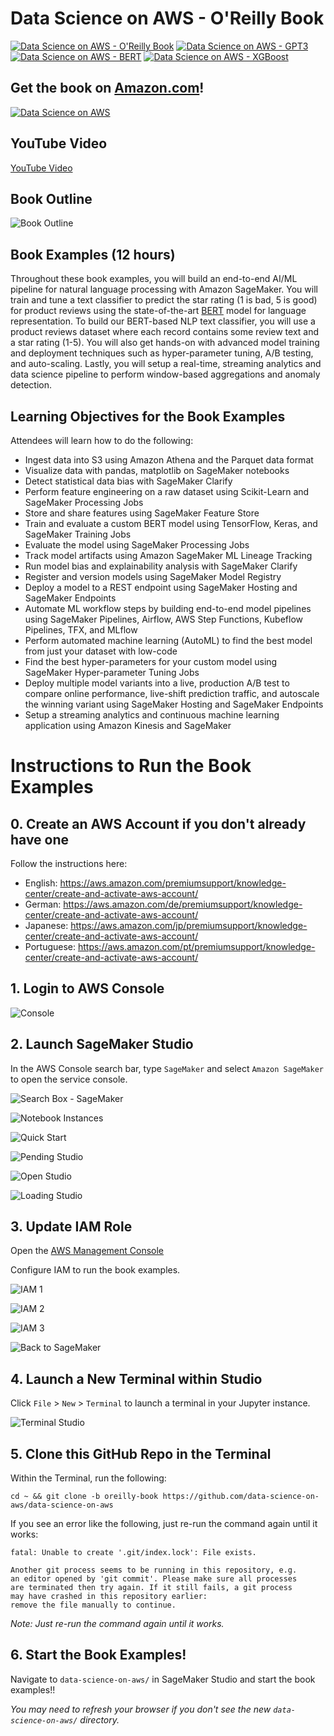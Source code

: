 # Data Science on AWS - O'Reilly Book

[![Data Science on AWS - O'Reilly Book](img/dsoaws-book.png)](https://github.com/data-science-on-aws/data-science-on-aws/tree/oreilly-book)
[![Data Science on AWS - GPT3](img/dsoaws-generative.png)](https://github.com/data-science-on-aws/data-science-on-aws/tree/generative)
[![Data Science on AWS - BERT](img/dsoaws-bert.png)](https://github.com/data-science-on-aws/data-science-on-aws/tree/bert)
[![Data Science on AWS - XGBoost](img/dsoaws-xgboost.png)](https://github.com/data-science-on-aws/data-science-on-aws/tree/xgboost)


## Get the book on [Amazon.com](https://www.amazon.com/Data-Science-AWS-End-End/dp/1492079391)!
[![Data Science on AWS](img/book_full_color_sm.png)](https://www.amazon.com/Data-Science-AWS-End-End/dp/1492079391/)

## YouTube Video
[YouTube Video](https://youtu.be/9_SWaKdZhEM)

## Book Outline
![Book Outline](img/outline.png)

## Book Examples (12 hours)
Throughout these book examples, you will build an end-to-end AI/ML pipeline for natural language processing with Amazon SageMaker.  You will train and tune a text classifier to predict the star rating (1 is bad, 5 is good) for product reviews using the state-of-the-art [BERT](https://arxiv.org/abs/1810.04805) model for language representation.  To build our BERT-based NLP text classifier, you will use a product reviews dataset where each record contains some review text and a star rating (1-5).  You will also get hands-on with advanced model training and deployment techniques such as hyper-parameter tuning, A/B testing, and auto-scaling.  Lastly, you will setup a real-time, streaming analytics and data science pipeline to perform window-based aggregations and anomaly detection.

## Learning Objectives for the Book Examples
Attendees will learn how to do the following:
* Ingest data into S3 using Amazon Athena and the Parquet data format
* Visualize data with pandas, matplotlib on SageMaker notebooks
* Detect statistical data bias with SageMaker Clarify
* Perform feature engineering on a raw dataset using Scikit-Learn and SageMaker Processing Jobs
* Store and share features using SageMaker Feature Store
* Train and evaluate a custom BERT model using TensorFlow, Keras, and SageMaker Training Jobs
* Evaluate the model using SageMaker Processing Jobs
* Track model artifacts using Amazon SageMaker ML Lineage Tracking
* Run model bias and explainability analysis with SageMaker Clarify
* Register and version models using SageMaker Model Registry
* Deploy a model to a REST endpoint using SageMaker Hosting and SageMaker Endpoints
* Automate ML workflow steps by building end-to-end model pipelines using SageMaker Pipelines, Airflow, AWS Step Functions, Kubeflow Pipelines, TFX, and MLflow
* Perform automated machine learning (AutoML) to find the best model from just your dataset with low-code
* Find the best hyper-parameters for your custom model using SageMaker Hyper-parameter Tuning Jobs
* Deploy multiple model variants into a live, production A/B test to compare online performance, live-shift prediction traffic, and autoscale the winning variant using SageMaker Hosting and SageMaker Endpoints
* Setup a streaming analytics and continuous machine learning application using Amazon Kinesis and SageMaker


# Instructions to Run the Book Examples
## 0. Create an AWS Account if you don't already have one

Follow the instructions here:  

* English: https://aws.amazon.com/premiumsupport/knowledge-center/create-and-activate-aws-account/
* German: https://aws.amazon.com/de/premiumsupport/knowledge-center/create-and-activate-aws-account/
* Japanese: https://aws.amazon.com/jp/premiumsupport/knowledge-center/create-and-activate-aws-account/
* Portuguese: https://aws.amazon.com/pt/premiumsupport/knowledge-center/create-and-activate-aws-account/


## 1. Login to AWS Console

![Console](img/aws_console.png)


## 2. Launch SageMaker Studio

In the AWS Console search bar, type `SageMaker` and select `Amazon SageMaker` to open the service console.

![Search Box - SageMaker](img/search-box-sagemaker.png)

![Notebook Instances](img/stu_notebook_instances_9.png)

![Quick Start](img/sm-quickstart-iam-existing.png)

![Pending Studio](img/studio_pending.png)

![Open Studio](img/studio_open.png)

![Loading Studio](img/studio_loading.png)


## 3. Update IAM Role

Open the [AWS Management Console](https://console.aws.amazon.com/console/home)

Configure IAM to run the book examples.

![IAM 1](img/sagemaker-iam-1.png)

![IAM 2](img/sagemaker-iam-2.png)

![IAM 3](img/sagemaker-iam-3.png)

![Back to SageMaker](img/alt_back_to_sagemaker_8.png)


## 4. Launch a New Terminal within Studio

Click `File` > `New` > `Terminal` to launch a terminal in your Jupyter instance.

![Terminal Studio](img/studio_terminal.png)


## 5. Clone this GitHub Repo in the Terminal

Within the Terminal, run the following:

```
cd ~ && git clone -b oreilly-book https://github.com/data-science-on-aws/data-science-on-aws
```

If you see an error like the following, just re-run the command again until it works:
```
fatal: Unable to create '.git/index.lock': File exists.

Another git process seems to be running in this repository, e.g.
an editor opened by 'git commit'. Please make sure all processes
are terminated then try again. If it still fails, a git process
may have crashed in this repository earlier:
remove the file manually to continue.
```
_Note:  Just re-run the command again until it works._


## 6. Start the Book Examples!

Navigate to `data-science-on-aws/` in SageMaker Studio and start the book examples!!

_You may need to refresh your browser if you don't see the new `data-science-on-aws/` directory._
